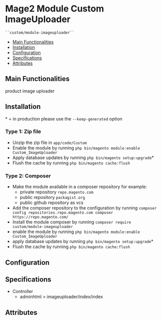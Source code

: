 # Mage2 Module Custom ImageUploader

    ``custom/module-imageuploader``

 - [Main Functionalities](#markdown-header-main-functionalities)
 - [Installation](#markdown-header-installation)
 - [Configuration](#markdown-header-configuration)
 - [Specifications](#markdown-header-specifications)
 - [Attributes](#markdown-header-attributes)


## Main Functionalities
product image uploader

## Installation
\* = in production please use the `--keep-generated` option

### Type 1: Zip file

 - Unzip the zip file in `app/code/Custom`
 - Enable the module by running `php bin/magento module:enable Custom_ImageUploader`
 - Apply database updates by running `php bin/magento setup:upgrade`\*
 - Flush the cache by running `php bin/magento cache:flush`

### Type 2: Composer

 - Make the module available in a composer repository for example:
    - private repository `repo.magento.com`
    - public repository `packagist.org`
    - public github repository as vcs
 - Add the composer repository to the configuration by running `composer config repositories.repo.magento.com composer https://repo.magento.com/`
 - Install the module composer by running `composer require custom/module-imageuploader`
 - enable the module by running `php bin/magento module:enable Custom_ImageUploader`
 - apply database updates by running `php bin/magento setup:upgrade`\*
 - Flush the cache by running `php bin/magento cache:flush`


## Configuration




## Specifications

 - Controller
	- adminhtml > imageuploader/index/index


## Attributes




